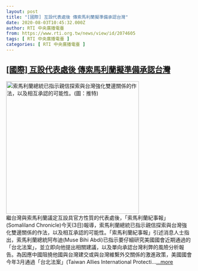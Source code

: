 ```yaml
---
layout: post
title: "[國際] 互設代表處後 傳索馬利蘭擬準備承認台灣"
date: 2020-08-03T10:45:32.000Z
author: RTI 中央廣播電臺
from: https://www.rti.org.tw/news/view/id/2074605
tags: [ RTI 中央廣播電臺 ]
categories: [ RTI 中央廣播電臺 ]
---
```

<!--1596451532000-->
[[國際] 互設代表處後 傳索馬利蘭擬準備承認台灣](https://www.rti.org.tw/news/view/id/2074605)
------

<div>
<img src="https://static.rti.org.tw/assets/thumbnails/2020/08/03/93cc28c054aa65b64caaee11b75537b2.jpg" width="360" alt="索馬利蘭總統已指示親信探索與台灣強化雙邊關係的作法，以及相互承認的可能性。(圖：推特)" title="索馬利蘭總統已指示親信探索與台灣強化雙邊關係的作法，以及相互承認的可能性。(圖：推特)"><br>繼台灣與索馬利蘭議定互設具官方性質的代表處後，「索馬利蘭紀事報」(Somaliland Chronicle)今天(3日)報導，索馬利蘭總統已指示親信探索與台灣強化雙邊關係的作法，以及相互承認的可能性。「索馬利蘭紀事報」引述消息人士指出，索馬利蘭總統阿布迪(Muse Bihi Abdi)已指示要仔細研究美國國會近期通過的「台北法案」，並立即向他提出相關建議，以及單向承認台灣利弊的風險分析報告。為因應中國阻撓他國與台灣建交或與台灣維繫外交關係的激進政策，美國國會今年3月通過「台北法案」(Taiwan Allies International Protecti...<a target="_blank" href="https://www.rti.org.tw/news/view/id/2074605">...more</a>
</div>
